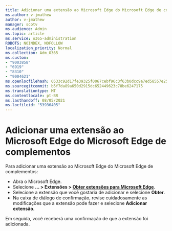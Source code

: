 ```yaml
---
title: Adicionar uma extensão ao Microsoft Edge do Microsoft Edge de complementos
ms.author: v-jmathew
author: v-jmathew
manager: scotv
ms.audience: Admin
ms.topic: article
ms.service: o365-administration
ROBOTS: NOINDEX, NOFOLLOW
localization_priority: Normal
ms.collection: Adm_O365
ms.custom:
- "9003858"
- "6919"
- "8310"
- "9004621"
ms.openlocfilehash: 0533c92d17fe39325f0067cebf96c3f63b0dcc9a7ed58557e2557ef75aad55e6
ms.sourcegitcommit: b5f7da89a650d2915dc652449623c78be6247175
ms.translationtype: MT
ms.contentlocale: pt-BR
ms.lasthandoff: 08/05/2021
ms.locfileid: "53936405"
---
```

# <a name="add-an-extension-to-microsoft-edge-from-the-microsoft-edge-add-ons-store"></a>Adicionar uma extensão ao Microsoft Edge do Microsoft Edge de complementos

Para adicionar uma extensão ao Microsoft Edge do Microsoft Edge de complementos:

- Abra o Microsoft Edge.
- Selecione **... > Extensões > [Obter extensões para Microsoft Edge](https://go.microsoft.com/fwlink/?linkid=2136408)**.
- Selecione a extensão que você gostaria de adicionar e selecione **Obter**.
- Na caixa de diálogo de confirmação, revise cuidadosamente as modificações que a extensão pode fazer e selecione **Adicionar extensão**.

Em seguida, você receberá uma confirmação de que a extensão foi adicionada.
